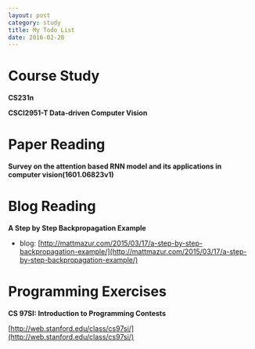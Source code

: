 ```yaml
---
layout: post
category: study
title: My Todo List
date: 2016-02-28
---
```


# Course Study

**CS231n**

**CSCI2951-T Data-driven Computer Vision**

# Paper Reading

**Survey on the attention based RNN model and its applications in computer vision(1601.06823v1)**

# Blog Reading

**A Step by Step Backpropagation Example**

- blog: [http://mattmazur.com/2015/03/17/a-step-by-step-backpropagation-example/](http://mattmazur.com/2015/03/17/a-step-by-step-backpropagation-example/)

# Programming Exercises

**CS 97SI: Introduction to Programming Contests**

[http://web.stanford.edu/class/cs97si/](http://web.stanford.edu/class/cs97si/)